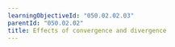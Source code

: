 ```yaml
---
learningObjectiveId: "050.02.02.03"
parentId: "050.02.02"
title: Effects of convergence and divergence
---
```

